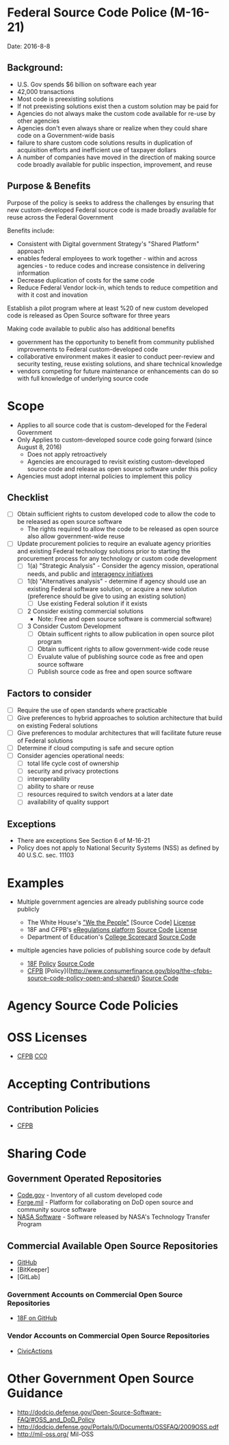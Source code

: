 # Federal Source Code Police (M-16-21)

Date: 2016-8-8

## Background:
* U.S. Gov spends $6 billion on software each year
* 42,000 transactions
* Most code is preexisting solutions
* If not preexisting solutions exist then a custom solution may be paid for
* Agencies do not always make the custom code available for re-use by other agencies
* Agencies don't even always share or realize when they could share code on a Government-wide basis
* failure to share custom code solutions  results in duplication of acquisition efforts and inefficient use of taxpayer dollars
* A number of companies have moved in the direction of making source code broadly available for public inspection, improvement, and reuse

## Purpose & Benefits

 Purpose of the policy is seeks to address the challenges by ensuring that new custom-developed Federal source code is made broadly available for reuse across the Federal Government

Benefits include:
* Consistent with Digital government Strategy's "Shared Platform" approach
* enables federal employees to work together - within and across  agencies - to reduce codes and increase consistence in delivering information
* Decrease duplication of costs for the same code
* Reduce Federal Vendor lock-in, which tends to reduce competition and with it cost and inovation

Establish a pilot program where at least %20 of new custom developed code is released as Open Source software for three years
 
Making code available to public also has additional benefits
* government has the opportunity to benefit from community published improvements to Federal custom-developed code
* collaborative environment makes it easier to conduct peer-review and security testing,  reuse existing solutions, and share technical knowledge
* vendors competing for future maintenance or enhancements can do so with full knowledge of underlying source code

# Scope
* Applies to all source code that is custom-developed for the Federal Government
* Only Applies to custom-developed source code going forward (since August 8, 2016)
  * Does not apply retroactively
  * Agencies are encouraged to revisit existing custom-developed source code and release as open source software under this policy
* Agencies must adopt internal policies to implement this policy

## Checklist
* [ ] Obtain sufficient rights to custom developed code to allow the code to be released as open source software
  * The rights required to allow the code to be released as open source also allow government-wide reuse
* [ ] Update procurement policies to require an evaluate agency priorities and existing Federal technology solutions prior to starting the procurement process for any technology or custom code development
  * [ ] 1(a) "Strategic Analysis" - Consider the agency mission, operational needs, and public and [interagency initiatives](https://www.performance.gov/cap-goals-list)
  * [ ] 1(b) "Alternatives analysis" - determine if agency should use an existing Federal software solution, or acquire a new solution (preference should be give to using an existing solution)
    * [ ] Use existing Federal solution if it exists
  * [ ] 2 Consider existing commercial solutions
	* Note: Free and open source software is commercial software)
  * [ ] 3 Consider Custom Development
	* [ ] Obtain sufficent rights to allow publication in open source pilot program
	* [ ] Obtain sufficent rights to allow government-wide code reuse 
	* [ ] Evualute value of publishing source code as free and open source software
	* [ ] Publish source code as free and open source software 

## Factors to consider
* [ ] Require the use of open standards where practicable
* [ ] Give preferences to hybrid approaches to solution architecture that build on existing Federal solutions
* [ ] Give preferences to modular architectures that will facilitate future reuse of Federal solutions
* [ ] Determine if cloud computing is safe and secure option 
* [ ] Consider agencies operational needs:
  * [ ] total life cycle cost of ownership
  * [ ] security and privacy protections
  * [ ] interoperability
  * [ ] ability to share or reuse
  * [ ] resources required to switch vendors at a later date
  * [ ] availability of quality support

## Exceptions
* There are exceptions See Section 6 of M-16-21
* Policy does not apply to National Security Systems (NSS) as defined by 40 U.S.C. sec. 11103

# Examples
* Multiple government agencies are already publishing source code publicly
  * The White House's ["We the People"](https://github.com/WhiteHouse/petitions) [Source Code] [License]()
  * 18F and CFPB's [eRegulations platform](http://www.consumerfinance.gov/eregulations/) [Source Code](https://github.com/eregs/notice-and-comment) [License]() 
  * Department of Education's [College Scorecard]() [Source Code](https://github.com/18F/college-choice)

* multiple agencies have policies of publishing source code by default
  * [18F]() [Policy](https://18f.gsa.gov/2014/07/29/18f-an-open-source-team/) [Source Code](https://github.com/18F/)
  * [CFPB]() [Policy]((http://www.consumerfinance.gov/blog/the-cfpbs-source-code-policy-open-and-shared/) [Source Code](https://cfpb.github.io/)

# Agency Source Code Policies

# OSS Licenses
* [CFPB](https://github.com/cfpb/owning-a-home/blob/master/TERMS.md) [CC0]()

# Accepting Contributions

## Contribution Policies

 * [CFPB](https://github.com/cfpb/owning-a-home/blob/master/CONTRIBUTING.md)

# Sharing Code
  
## Government Operated Repositories

* [Code.gov](https://www.code.gov/) - Inventory of all custom developed code
* [Forge.mil](http://www.forge.mil/) - Platform for collaborating on DoD open source and community source software
* [NASA Software](https://software.nasa.gov/) - Software released by NASA's Technology Transfer Program

## Commercial Available Open Source Repositories
* [GitHub](https://github.com/)
* [BitKeeper]
* [GitLab]

### Government Accounts on Commercial Open Source Repositories
* [18F on GitHub](https://github.com/18F/)

### Vendor Accounts on Commercial Open Source Repositories
* [CivicActions](https://github.com/CivicActions)

# Other Government Open Source Guidance
* <http://dodcio.defense.gov/Open-Source-Software-FAQ/#OSS_and_DoD_Policy>
* <http://dodcio.defense.gov/Portals/0/Documents/OSSFAQ/2009OSS.pdf>
* <http://mil-oss.org/> Mil-OSS
